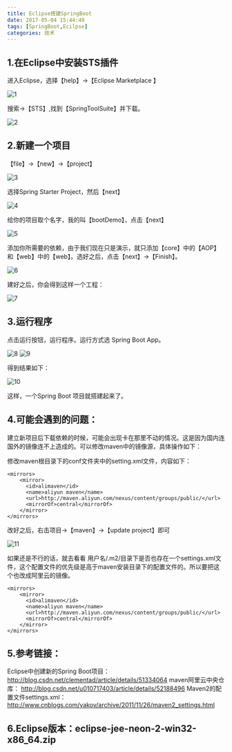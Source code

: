 ```yaml
---
title: Eclipse搭建SpringBoot
date: 2017-05-04 15:44:49
tags: [SpringBoot,Ecilpse]
categories: 技术
---
```


## 1.在Eclipse中安装STS插件

进入Eclipse，选择【help】→【Eclipse Marketplace 】

![1](https://raw.githubusercontent.com/JackSmithThu/MarkdownPhotos/master/201705040001.png)

搜索→【STS】,找到【SpringToolSuite】并下载。

![2](https://raw.githubusercontent.com/JackSmithThu/MarkdownPhotos/master/201705040002.png)

## 2.新建一个项目

【file】->【new】->【project】

![3](https://raw.githubusercontent.com/JackSmithThu/MarkdownPhotos/master/201705040003.png)

选择Spring Starter Project，然后【next】

![4](https://raw.githubusercontent.com/JackSmithThu/MarkdownPhotos/master/201705040004.png)

给你的项目取个名字，我的叫【bootDemo】，点击【next】

![5](https://raw.githubusercontent.com/JackSmithThu/MarkdownPhotos/master/201705040005.png)

添加你所需要的依赖，由于我们现在只是演示，就只添加【core】中的【AOP】和【web】中的【web】。选好之后，点击【next】->【Finish】。

![6](https://raw.githubusercontent.com/JackSmithThu/MarkdownPhotos/master/201705040006.png)

建好之后，你会得到这样一个工程：

![7](https://raw.githubusercontent.com/JackSmithThu/MarkdownPhotos/master/201705040007.png)

## 3.运行程序

点击运行按钮，运行程序。运行方式选 Spring Boot App。

![8](https://raw.githubusercontent.com/JackSmithThu/MarkdownPhotos/master/201705040008.png)
![9](https://raw.githubusercontent.com/JackSmithThu/MarkdownPhotos/master/201705040009.png)

得到结果如下：

![10](https://raw.githubusercontent.com/JackSmithThu/MarkdownPhotos/master/201705040010.png)

这样，一个Spring Boot 项目就搭建起来了。

## 4.可能会遇到的问题：

建立新项目后下载依赖的时候，可能会出现卡在那里不动的情况。这是因为国内连国外的镜像连不上造成的。可以修改maven中的镜像源，具体操作如下：

修改maven根目录下的conf文件夹中的setting.xml文件，内容如下：

``` 
<mirrors>
    <mirror>
      <id>alimaven</id>
      <name>aliyun maven</name>
      <url>http://maven.aliyun.com/nexus/content/groups/public/</url>
      <mirrorOf>central</mirrorOf>        
    </mirror>
</mirrors>
```
改好之后，右击项目→【maven】→【update project】即可

![11](https://raw.githubusercontent.com/JackSmithThu/MarkdownPhotos/master/201705041001.png)

如果还是不行的话，就去看看 用户名/.m2/目录下是否也存在一个settings.xml文件，这个配置文件的优先级是高于maven安装目录下的配置文件的。所以要把这个也改成阿里云的镜像。

```
<mirrors>
    <mirror>
      <id>alimaven</id>
      <name>aliyun maven</name>
      <url>http://maven.aliyun.com/nexus/content/groups/public/</url>
      <mirrorOf>central</mirrorOf>        
    </mirror>
</mirrors>
```

## 5.参考链接：

Eclipse中创建新的Spring Boot项目：
http://blog.csdn.net/clementad/article/details/51334064
maven阿里云中央仓库：
http://blog.csdn.net/u010717403/article/details/52188496
Maven2的配置文件settings.xml：
http://www.cnblogs.com/yakov/archive/2011/11/26/maven2_settings.html

## 6.Eclipse版本：eclipse-jee-neon-2-win32-x86_64.zip







